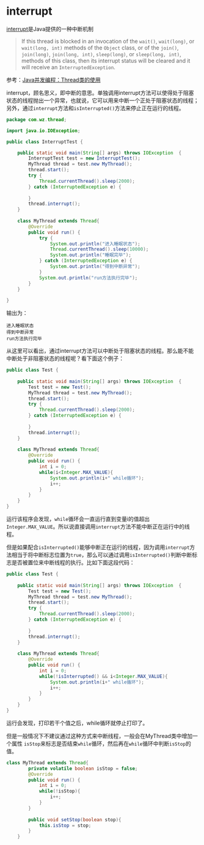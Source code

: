 # interrupt

[interrupt](https://docs.oracle.com/javase/7/docs/api/java/lang/Thread.html)是Java提供的一种中断机制

>If this thread is blocked in an invocation of the `wait()`, `wait(long)`, or `wait(long, int)` methods of the `Object` class, or of the `join()`, `join(long)`, `join(long, int)`, `sleep(long)`, or `sleep(long, int)`, methods of this class, then its interrupt status will be cleared and it will receive an `InterruptedException`.

参考：[Java并发编程：Thread类的使用](https://www.cnblogs.com/dolphin0520/p/3920357.html)

interrupt，顾名思义，即中断的意思。单独调用interrupt方法可以使得处于阻塞状态的线程抛出一个异常，也就说，它可以用来中断一个正处于阻塞状态的线程；另外，通过`interrupt`方法和`isInterrupted()`方法来停止正在运行的线程。

```java
package com.wz.thread;

import java.io.IOException;

public class InterruptTest {

    public static void main(String[] args) throws IOException  {
    	InterruptTest test = new InterruptTest();
        MyThread thread = test.new MyThread();
        thread.start();
        try {
            Thread.currentThread().sleep(2000);
        } catch (InterruptedException e) {
             
        }
        thread.interrupt();
    } 
     
    class MyThread extends Thread{
        @Override
        public void run() {
            try {
                System.out.println("进入睡眠状态");
                Thread.currentThread().sleep(10000);
                System.out.println("睡眠完毕");
            } catch (InterruptedException e) {
                System.out.println("得到中断异常");
            }
            System.out.println("run方法执行完毕");
        }
    }
	
}
```
输出为：
```
进入睡眠状态
得到中断异常
run方法执行完毕
```

从这里可以看出，通过interrupt方法可以中断处于阻塞状态的线程。那么能不能中断处于非阻塞状态的线程呢？看下面这个例子：

```java
public class Test {
     
    public static void main(String[] args) throws IOException  {
        Test test = new Test();
        MyThread thread = test.new MyThread();
        thread.start();
        try {
            Thread.currentThread().sleep(2000);
        } catch (InterruptedException e) {
             
        }
        thread.interrupt();
    } 
     
    class MyThread extends Thread{
        @Override
        public void run() {
            int i = 0;
            while(i<Integer.MAX_VALUE){
                System.out.println(i+" while循环");
                i++;
            }
        }
    }
}
```
运行该程序会发现，`while`循环会一直运行直到变量i的值超出`Integer.MAX_VALUE`。所以说直接调用`interrupt`方法不能中断正在运行中的线程。

但是如果配合`isInterrupted()`能够中断正在运行的线程，因为调用`interrupt`方法相当于将中断标志位置为`true`，那么可以通过调用`isInterrupted()`判断中断标志是否被置位来中断线程的执行。比如下面这段代码：

```java
public class Test {
     
    public static void main(String[] args) throws IOException  {
        Test test = new Test();
        MyThread thread = test.new MyThread();
        thread.start();
        try {
            Thread.currentThread().sleep(2000);
        } catch (InterruptedException e) {
             
        }
        thread.interrupt();
    } 
     
    class MyThread extends Thread{
        @Override
        public void run() {
            int i = 0;
            while(!isInterrupted() && i<Integer.MAX_VALUE){
                System.out.println(i+" while循环");
                i++;
            }
        }
    }
}
```

运行会发现，打印若干个值之后，while循环就停止打印了。

但是一般情况下不建议通过这种方式来中断线程，一般会在MyThread类中增加一个属性 `isStop`来标志是否结束`while`循环，然后再在`while`循环中判断`isStop`的值。

```java
class MyThread extends Thread{
        private volatile boolean isStop = false;
        @Override
        public void run() {
            int i = 0;
            while(!isStop){
                i++;
            }
        }
         
        public void setStop(boolean stop){
            this.isStop = stop;
        }
    }
```









